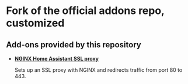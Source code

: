 # Fork of the official addons repo, customized

## Add-ons provided by this repository

- **[NGINX Home Assistant SSL proxy](/nginx_proxy/README.md)**

    Sets up an SSL proxy with NGINX and redirects traffic from port 80 to 443.
